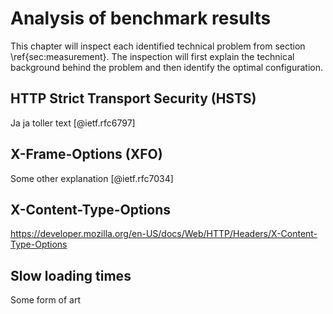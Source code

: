 # Analysis of benchmark results
This chapter will inspect each identified technical problem from section \ref{sec:measurement}. The inspection will first explain the technical background behind the problem and then identify the optimal configuration.

## HTTP Strict Transport Security (HSTS)
Ja ja toller text [@ietf.rfc6797]

## X-Frame-Options (XFO)
Some other explanation [@ietf.rfc7034]

## X-Content-Type-Options
https://developer.mozilla.org/en-US/docs/Web/HTTP/Headers/X-Content-Type-Options

## Slow loading times

Some form of art
<!--
## Technical background

Give hosting background IE the website is deployed using GH Pages etc...

## Technical problems
* Explaining the grade C from _Mozilla Observatory_
* This should definitely include scientific sources to make this a valid paper
    * The examiner noted that the paper outline seems interesting but that I need to take care to include scientific sources
* Explanation why the listed security risks are security risks

## Slow loading times (Browser debug tools)
Mention works for:
* rustfmt's website shows that fast loading times are possible -> analysis

## Running benchmarks

Hello

-->
